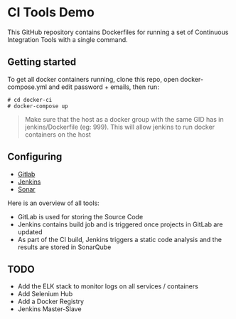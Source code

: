 # CI Tools Demo

This GitHub repository contains Dockerfiles for running a set of Continuous Integration Tools with a single command.

## Getting started

To get all docker containers running, clone this repo, open docker-compose.yml and edit password + emails, then run:

```
# cd docker-ci
# docker-compose up
```

> Make sure that the host as a docker group with the same GID has in jenkins/Dockerfile (eg: 999). This will allow jenkins to run docker containers on the host

## Configuring

- [Gitlab](doc/GITLAB.md)
- [Jenkins](doc/JENKINS.md)
- [Sonar](doc/SONAR.md)

Here is an overview of all tools:

- GitLab is used for storing the Source Code
- Jenkins contains build job and is triggered once projects in GitLab are updated
- As part of the CI build, Jenkins triggers a static code analysis and the results are stored in SonarQube

## TODO
- Add the ELK stack to monitor logs on all services / containers
- Add Selenium Hub
- Add a Docker Registry
- Jenkins Master-Slave
